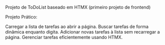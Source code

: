 Projeto de ToDoList baseado em HTMX (primeiro projeto de frontend) 


Projeto Prático:

Carregar a lista de tarefas ao abrir a página.
Buscar tarefas de forma dinâmica enquanto digita.
Adicionar novas tarefas à lista sem recarregar a página.
Gerenciar tarefas eficientemente usando HTMX.
